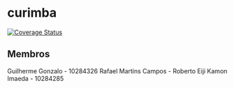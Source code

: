 # curimba
[![Coverage Status](https://coveralls.io/repos/github/guigonzalo/curimba/badge.svg)](https://coveralls.io/github/guigonzalo/curimba)


## Membros
Guilherme Gonzalo - 10284326
Rafael Martins Campos -
Roberto Eiji Kamon Imaeda - 10284285

